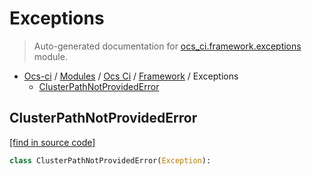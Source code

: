 # Exceptions

> Auto-generated documentation for [ocs_ci.framework.exceptions](https://github.com/gklein/ocs-ci/blob/master/ocs_ci/framework/exceptions.py) module.

- [Ocs-ci](../../README.md#ocs-ci) / [Modules](../../MODULES.md#ocs-ci-modules) / [Ocs Ci](../index.md#ocs-ci) / [Framework](index.md#framework) / Exceptions
    - [ClusterPathNotProvidedError](#clusterpathnotprovidederror)

## ClusterPathNotProvidedError

[[find in source code]](https://github.com/gklein/ocs-ci/blob/master/ocs_ci/framework/exceptions.py#L2)

```python
class ClusterPathNotProvidedError(Exception):
```
